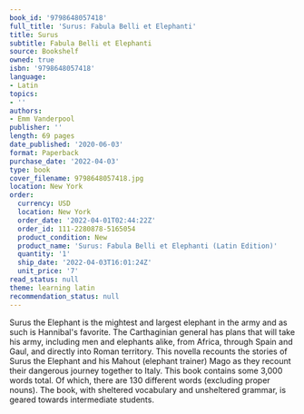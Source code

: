 ```yaml
---
book_id: '9798648057418'
full_title: 'Surus: Fabula Belli et Elephanti'
title: Surus
subtitle: Fabula Belli et Elephanti
source: Bookshelf
owned: true
isbn: '9798648057418'
language:
- Latin
topics:
- ''
authors:
- Emm Vanderpool
publisher: ''
length: 69 pages
date_published: '2020-06-03'
format: Paperback
purchase_date: '2022-04-03'
type: book
cover_filename: 9798648057418.jpg
location: New York
order:
  currency: USD
  location: New York
  order_date: '2022-04-01T02:44:22Z'
  order_id: 111-2280878-5165054
  product_condition: New
  product_name: 'Surus: Fabula Belli et Elephanti (Latin Edition)'
  quantity: '1'
  ship_date: '2022-04-03T16:01:24Z'
  unit_price: '7'
read_status: null
theme: learning latin
recommendation_status: null
---
```

Surus the Elephant is the mightest and largest elephant in the army and as such is Hannibal's favorite. The Carthaginian general has plans that will take his army, including men and elephants alike, from Africa, through Spain and Gaul, and directly into Roman territory. This novella recounts the stories of Surus the Elephant and his Mahout (elephant trainer) Mago as they recount their dangerous journey together to Italy. This book contains some 3,000 words total. Of which, there are 130 different words (excluding proper nouns). The book, with sheltered vocabulary and unsheltered grammar, is geared towards intermediate students.

